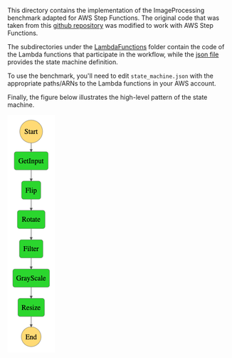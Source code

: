 This directory contains the implementation of the ImageProcessing benchmark adapted for AWS Step Functions. The original code that was taken from this [github repository](https://github.com/kmu-bigdata/serverless-faas-workbenchand) was modified to work with AWS Step Functions.

The subdirectories under the [LambdaFunctions](./LambdaFunctions) folder contain the code of the Lambda functions that participate in the workflow, while the [json file](./state_machine.json) provides the state machine definition.

To use the benchmark, you'll need to edit `state_machine.json` with the appropriate paths/ARNs to the Lambda functions in your AWS account.

Finally, the figure below illustrates the high-level pattern of the state machine.

<img src="stepfunctions_graph.png"
     style="float: center;" />


